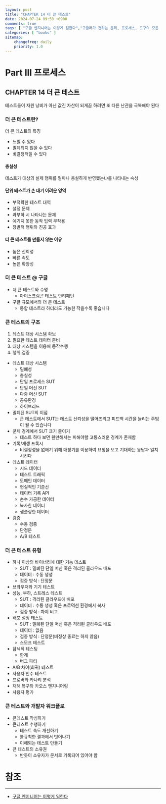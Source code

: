 ```yaml
---
layout: post
title: "CHAPTER 14 더 큰 테스트"
date: 2024-07-24 09:50 +0900
comments: true
tags: [ "구글 엔지니어는 이렇게 일한다","구글러가 전하는 문화, 프로세스, 도구의 모든 것" ]
categories: [ "books" ]
sitemap:
    changefreq: daily
    priority: 1.0
---
```


# Part III 프로세스
## CHAPTER 14 더 큰 테스트
테스트들이 자원 낭비가 아닌 값진 자산이 되게끔 하려면 또 다른 난관을 극복해야 된다

### 더 큰 테스트란?
더 큰 테스트의 특징
* 느릴 수 있다
* 밀폐되지 않을 수 있다
* 비결정적일 수 있다

#### 충실성
테스트가 대상의 실제 행위를 얼마나 충실하게 반영했는냐를 나타내는 속성

#### 단위 테스트가 손 대기 어려운 영역
* 부적확한 테스트 대역
* 설정 문제
* 과부하 시 나타나는 문제
* 예기치 못한 동작 입력 부작용
* 창발적 행위와 진공 효과

#### 더 큰 테스트를 만들지 않는 이유
* 높은 신뢰성
* 빠른 속도
* 높은 확장성

### 더 큰 테스트 @ 구글
* 더 큰 테스트와 수명
  * 아이스크림콘 테스트 안티패턴
* 구글 규모에서의 더 큰 테스트
  * 통합 테스트라 하더라도 가능한 작을수록 좋습니다
### 큰 테스트의 구조
1. 테스트 대상 시스템 확보
2. 필요한 테스트 데이터 준비
3. 대상 시스템을 이용해 동작수행
4. 행위 검증

* 테스트 대상 시스템
  * 밀폐성
  * 충실성
  * 단일 프로세스 SUT
  * 단일 머신 SUT
  * 다중 머신 SUT
  * 공유환경
  * 하이브리드
* 밀폐된 SUT의 이점
  * 큰 테스트에서 SUT는 테스트 신뢰성을 떨어뜨리고 피드백 시간을 늘리는 주범이 될 수 있습니다
* 쿤제 경계에서 SUT 크기 줄이기
  * 테스트 하다 보면 웬만해서는 피해야할 고통스러운 경계가 존재함
* 기록/재생 프록시
  * 비결정성을 없애기 위해 매칭기를 이용하여 요청을 보고 기대하는 응답과 일치시킨다
* 테스트 데이터
  * 시드 데이터
  * 테스트 트래픽
  * 도메인 데이터
  * 현실적인 기준선
  * 데이터 기록 API
  * 손수 가공한 데이터
  * 복사한 데이터
  * 샘플링한 데이터
* 검증
  * 수동 검증
  * 단정문
  * A/B 테스트

### 더 큰 테스트 유형
* 하나 이상의 바이너리에 대한 기능 테스트
  * SUT : 밀폐된 단일 머신 혹은 격리된 클라우드 배포
  * 데이터 : 수동 생성
  * 검증 방식 : 단정문
* 브라우저와 기기 테스트
* 성능, 부하, 스트레스 테스트
  * SUT : 격리된 클라우드에 배포
  * 데이터 : 수동 생성 혹은 프로덕션 환경에서 복사
  * 검증 방식 : 차이 비교
* 배포 설정 테스트
  * SUT : 밀폐된 단일 머신 혹은 격리된 클라우드 배포
  * 데이터 : 없음
  * 검증 방식 : 단정문(비정상 종료는 하지 않음)
  * 스모크 테스트
* 탐색적 테스팅
  * 한계
  * 버그 파티
* A/B 차이(회귀) 테스트
* 사용자 인수 테스트
* 프로버와 카나리 분석
* 재해 복구와 카오스 엔지니어링
* 사용자 평가


### 큰 테스트와 개발자 워크플로
* 큰테스트 작성하기
* 큰테스트 수행하기
  * 테스트 속도 개선하기
  * 불규칙한 결과에서 벗어나기
  * 이해되는 테스트 만들기
* 큰 테스트의 소유권
  * 반듯이 소유자가 문서로 기록되어 있어야 함

# 참조
-----

* [구글 엔지니어는 이렇게 일한다](https://www.yes24.com/Product/Goods/109182479)
